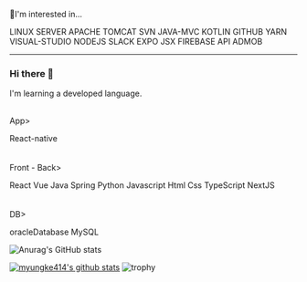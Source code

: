 
🔭I'm interested in...

LINUX SERVER APACHE TOMCAT SVN JAVA-MVC KOTLIN GITHUB YARN VISUAL-STUDIO NODEJS SLACK EXPO JSX FIREBASE API ADMOB
<hr>

### Hi there 👋

I'm learning a developed language.

<br>
App>

React-native
<br><br><br>
Front - Back>

React Vue Java Spring Python Javascript Html Css TypeScript NextJS 
<br><br><br>
DB>

oracleDatabase MySQL
<!--
![Top Langs](https://github-readme-stats.vercel.app/api/top-langs/?username=myungke414&layout=compact&theme=shades-of-purple) -->
![Anurag's GitHub stats](https://github-readme-stats.vercel.app/api?username=myungke414&show_icons=true&theme=buefy)
<!--
![myungke414's github stats](https://github-readme-stats.vercel.app/api?username=myungke414&show_icons=true) -->
[![myungke414's github stats](https://github-readme-stats.vercel.app/api/top-langs/?username=myungke414&show_icons=true&hide_border=true&title_color=004386&icon_color=004386&layout=compact)](https://github.com/myungke414)
![trophy](https://github-profile-trophy.vercel.app/?username=myungke414)

<!--
**myungke414/myungke414** is a ✨ _special_ ✨ repository because its `README.md` (this file) appears on your GitHub profile.

Here are some ideas to get you started:

- 🔭 I’m currently working on ...
- 🌱 I’m currently learning ...
- 👯 I’m looking to collaborate on ...
- 🤔 I’m looking for help with ...
- 💬 Ask me about ...
- 📫 How to reach me: ...
- 😄 Pronouns: ...
- ⚡ Fun fact: ...
-->
